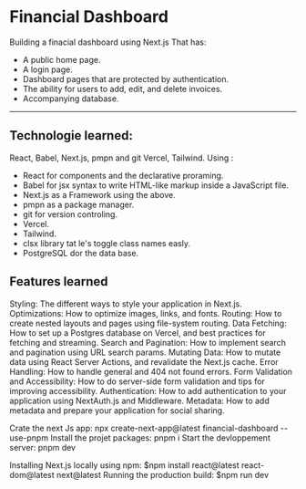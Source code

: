 # Financial Dashboard

Building a finacial dashboard using Next.js
That has:
- A public home page.
- A login page.
- Dashboard pages that are protected by authentication.
- The ability for users to add, edit, and delete invoices.
- Accompanying database.
---
## Technologie learned:
React, Babel, Next.js, pmpn and git Vercel, Tailwind.
Using :
- React for components and the declarative proraming.
- Babel for jsx syntax to write HTML-like markup inside a JavaScript file.
- Next.js as a Framework using the above.
- pmpn as a package manager.
- git for version controling.
- Vercel.
- Tailwind.
- clsx library tat le's toggle class names easly.
- PostgreSQL dor the data base.

## Features learned
Styling: The different ways to style your application in Next.js.
Optimizations: How to optimize images, links, and fonts.
Routing: How to create nested layouts and pages using file-system routing.
Data Fetching: How to set up a Postgres database on Vercel, and best practices for fetching and streaming.
Search and Pagination: How to implement search and pagination using URL search params.
Mutating Data: How to mutate data using React Server Actions, and revalidate the Next.js cache.
Error Handling: How to handle general and 404 not found errors.
Form Validation and Accessibility: How to do server-side form validation and tips for improving accessibility.
Authentication: How to add authentication to your application using NextAuth.js
and Middleware.
Metadata: How to add metadata and prepare your application for social sharing.

Crate the next Js app:
npx create-next-app@latest financial-dashboard --use-pnpm
Install the projet packages:
pnpm i
Start the devloppement server:
pnpm dev




Installing Next.js locally using npm:
$npm install react@latest react-dom@latest next@latest
Running the production build:
$npm run dev
